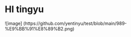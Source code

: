 <!DOCTYPE html>
<html>
  <head>
    <meta charset="utf-8">
    <title>你好，GitHub</title>
  </head>
  <body>
    <h1>HI tingyu</h1>
  </body>
</html>
![image] (https://github.com/yentinyu/test/blob/main/989-%E9%BB%91%E8%89%B2.png)
